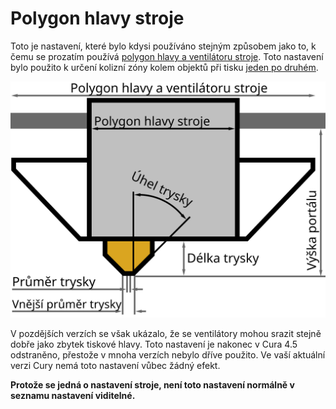 Polygon hlavy stroje
====
Toto je nastavení, které bylo kdysi používáno stejným způsobem jako to, k čemu se prozatím používá [polygon hlavy a ventilátoru stroje](machine_head_with_fans_polygon.md). Toto nastavení bylo použito k určení kolizní zóny kolem objektů při tisku [jeden po druhém](../blackmagic/print_sequence.md).

![Rozměry tiskové hlavy](../images/head_dimensions_cs.svg)

V pozdějších verzích se však ukázalo, že se ventilátory mohou srazit stejně dobře jako zbytek tiskové hlavy. <!--if cura_version >= 4.5 -->Toto nastavení je nakonec v Cura 4.5 odstraněno, přestože v mnoha verzích nebylo dříve použito. Ve vaší aktuální verzi Cury nemá toto nastavení vůbec žádný efekt.<!--endif-->

**Protože se jedná o nastavení stroje, není toto nastavení normálně v seznamu nastavení viditelné.**